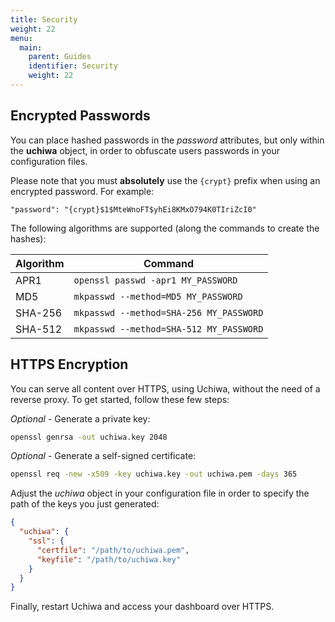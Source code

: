 ```yaml
---
title: Security
weight: 22
menu:
  main:
    parent: Guides
    identifier: Security
    weight: 22
---
```


## Encrypted Passwords
You can place hashed passwords in the *password*
attributes, but only within the **uchiwa** object, in order to obfuscate
users passwords in your configuration files.

Please note that you must **absolutely** use the `{crypt}` prefix when using an encrypted
password. For example:
```
"password": "{crypt}$1$MteWnoFT$yhEi8KMxO794K0TIriZcI0"
```

The following algorithms are supported (along the commands to create the hashes):

Algorithm | Command
----------|---------
APR1 | `openssl passwd -apr1 MY_PASSWORD`
MD5 | `mkpasswd --method=MD5 MY_PASSWORD`
SHA-256 | `mkpasswd --method=SHA-256 MY_PASSWORD`
SHA-512 | `mkpasswd --method=SHA-512 MY_PASSWORD`


## HTTPS Encryption
You can serve all content over HTTPS, using Uchiwa, without the need of
a reverse proxy. To get started, follow these few steps:

*Optional* - Generate a private key:
```sh
openssl genrsa -out uchiwa.key 2048
```

*Optional* - Generate a self-signed certificate:
```sh
openssl req -new -x509 -key uchiwa.key -out uchiwa.pem -days 365
```

Adjust the *uchiwa* object in your configuration file in order to specify the
path of the keys you just generated:
```json
{
  "uchiwa": {
    "ssl": {
      "certfile": "/path/to/uchiwa.pem",
      "keyfile": "/path/to/uchiwa.key"
    }
  }
}
```

Finally, restart Uchiwa and access your dashboard over HTTPS.
